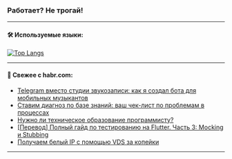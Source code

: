 ### Работает? Не трогай!

---
<!--
#### 🛠️ Technical stack:

![Java](https://img.shields.io/badge/Java-informational?logo=Oracle&style=flat&logoColor=white&color=FF4500)
![Kotlin](https://img.shields.io/badge/Kotlin-informational?logo=Kotlin&style=flat&logoColor=white&color=774D97)
![TS](https://img.shields.io/badge/TypeScript-informational?logo=typeScript&style=flat&logoColor=black&color=017acc)
![Python](https://img.shields.io/badge/Python-informational?logo=Python&style=flat&logoColor=black&color=ffdd54) <br>
![Spring](https://img.shields.io/badge/Spring-informational?logo=Spring&style=flat&logoColor=white&color=6DB33F) 
![SpringBoot](https://img.shields.io/badge/SpringBoot-informational?logo=SpringBoot&style=flat&logoColor=white&color=6DB33F)
![Nest](https://img.shields.io/badge/NestJS-informational?logo=NestJS&style=flat&logoColor=white&color=E0234E) 
![NodeJS](https://img.shields.io/badge/NodeJS-informational?logo=node.js&style=flat&logoColor=white&color=70A760)<br>
![PostgreSQL](https://img.shields.io/badge/PostgreSQL-informational?logo=PostgreSQL&style=flat&logoColor=white&color=DAA520)
![MongoDB](https://img.shields.io/badge/MongoDB-informational?logo=MongoDB&style=flat&logoColor=white&color=870000)
![Apache](https://img.shields.io/badge/Apache-informational?logo=apache&style=flat&logoColor=white&color=f74e28)

___ 
-->

#### 🛠️ Используемые языки:

[![Top Langs](https://github-readme-stats-u2qms2cxw-advtsettinggmailcoms-projects.vercel.app/api/top-langs/?username=zloylis&langs_count=10&hide_title=true&title_color=e6edf3&size_weight=0.5&count_weight=0.5&layout=compact&hide_progress=true&hide_border=true&theme=dracula)](https://github.com/zloylis)

<!---


####  :octocat:&nbsp;&nbsp; Статистика:

![GitHub stats](https://github-readme-stats-u2qms2cxw-advtsettinggmailcoms-projects.vercel.app/api?username=zloylis&show_icons=true&hide_border=true&theme=dracula&title_color=e6edf3&include_all_commits=true&count_private=true&hide_rank=false&hide_title=true&rank_icon=github)
-->
---

#### 💬 Свежее с habr.com:

<!-- BLOG-POST-LIST:START -->
- [Telegram вместо студии звукозаписи: как я создал бота для мобильных музыкантов](https://habr.com/ru/companies/selectel/articles/831348/?utm_source=habrahabr&utm_medium=rss&utm_campaign=831348)
- [Ставим диагноз по базе знаний: ваш чек-лист по проблемам в процессах](https://habr.com/ru/companies/lamoda/articles/828422/?utm_source=habrahabr&utm_medium=rss&utm_campaign=828422)
- [Нужно ли техническое образование программисту?](https://habr.com/ru/articles/831338/?utm_source=habrahabr&utm_medium=rss&utm_campaign=831338)
- [[Перевод] Полный гайд по тестированию на Flutter. Часть 3: Mocking и Stubbing](https://habr.com/ru/articles/831094/?utm_source=habrahabr&utm_medium=rss&utm_campaign=831094)
- [Получаем белый IP с помощью VDS за копейки](https://habr.com/ru/articles/831306/?utm_source=habrahabr&utm_medium=rss&utm_campaign=831306)
<!-- BLOG-POST-LIST:END -->

---
